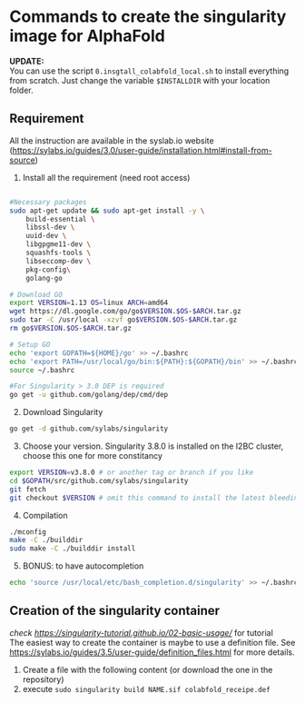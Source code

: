 # Commands to create the singularity image for AlphaFold

**UPDATE:**  
You can use the script `0.insgtall_colabfold_local.sh` to install everything from scratch.
Just change the variable `$INSTALLDIR` with your location folder.

## Requirement
All the instruction are available in the syslab.io website (https://sylabs.io/guides/3.0/user-guide/installation.html#install-from-source)

1. Install all the requirement (need root access)
```sh

#Necessary packages
sudo apt-get update && sudo apt-get install -y \
    build-essential \
    libssl-dev \
    uuid-dev \
    libgpgme11-dev \
    squashfs-tools \
    libseccomp-dev \
    pkg-config\
    golang-go

# Download GO
export VERSION=1.13 OS=linux ARCH=amd64
wget https://dl.google.com/go/go$VERSION.$OS-$ARCH.tar.gz
sudo tar -C /usr/local -xzvf go$VERSION.$OS-$ARCH.tar.gz
rm go$VERSION.$OS-$ARCH.tar.gz

# Setup GO
echo 'export GOPATH=${HOME}/go' >> ~/.bashrc 
echo 'export PATH=/usr/local/go/bin:${PATH}:${GOPATH}/bin' >> ~/.bashrc
source ~/.bashrc

#For Singularity > 3.0 DEP is required
go get -u github.com/golang/dep/cmd/dep
```

2. Download Singularity
```sh
go get -d github.com/sylabs/singularity
```

3. Choose your version. Singularity 3.8.0 is installed on the I2BC cluster, choose this one for more constitancy
```sh
export VERSION=v3.8.0 # or another tag or branch if you like 
cd $GOPATH/src/github.com/sylabs/singularity 
git fetch 
git checkout $VERSION # omit this command to install the latest bleeding edge code from master
```

4. Compilation
```sh
./mconfig
make -C ./builddir
sudo make -C ./builddir install
```

5. BONUS: to have autocompletion
```sh
echo 'source /usr/local/etc/bash_completion.d/singularity' >> ~/.bashrc
```

## Creation of the singularity container
*check https://singularity-tutorial.github.io/02-basic-usage/* for tutorial  
The easiest way to create the container is maybe to use a definition file. See https://sylabs.io/guides/3.5/user-guide/definition_files.html for more details.
1. Create a file with the following content (or download the one in the repository)
2. execute `sudo singularity build NAME.sif colabfold_receipe.def`

